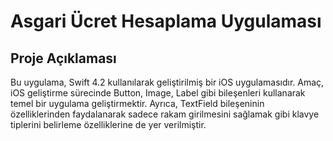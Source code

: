 # Asgari Ücret Hesaplama Uygulaması

## Proje Açıklaması
Bu uygulama, Swift 4.2 kullanılarak geliştirilmiş bir iOS uygulamasıdır. Amaç, iOS geliştirme sürecinde Button, Image, Label gibi bileşenleri kullanarak temel bir uygulama geliştirmektir. Ayrıca, TextField bileşeninin özelliklerinden faydalanarak sadece rakam girilmesini sağlamak gibi klavye tiplerini belirleme özelliklerine de yer verilmiştir.
